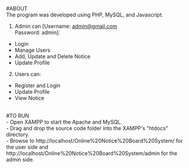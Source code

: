 #ABOUT
<br>
 The program was developed using PHP, MySQL, and Javascript.
 <br>
 1. Admin can [Username: admin@gmail.com
 <br>          Password: admin]:            
   - Login   
   - Manage Users   
   - Add, Update and Delete  Notice   
   - Update Profile   

 2. Users can: 
   - Register and Login   
   - Update Profile   
   - View Notice   
   
<br>#TO RUN
 <br> - Open XAMPP to start the Apache and MySQL. 
 <br> - Drag and drop the source code folder into the XAMPP's "htdocs" directory. 
 <br> - Browse to http://localhost/Online%20Notice%20Board%20System/ for the user side and http://localhost/Online%20Notice%20Board%20System/admin for the admin side.
